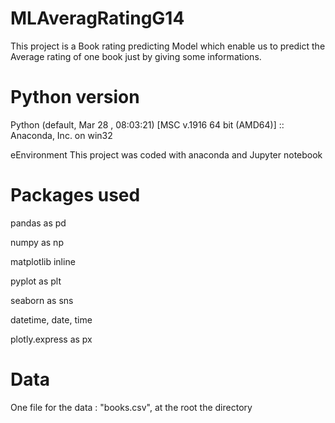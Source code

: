 # MLAveragRatingG14
This project is a Book rating predicting Model which enable us to predict the Average rating of one book 
just  by giving  some informations.

# Python version

Python  (default, Mar 28 , 08:03:21) [MSC v.1916 64 bit (AMD64)] :: Anaconda, Inc. on win32

eEnvironment This project was coded with anaconda and Jupyter notebook

# Packages used

pandas as pd

numpy as np

matplotlib inline

pyplot as plt

seaborn as sns

datetime, date, time

plotly.express as px

# Data

One file for the data : "books.csv", at the root the directory
